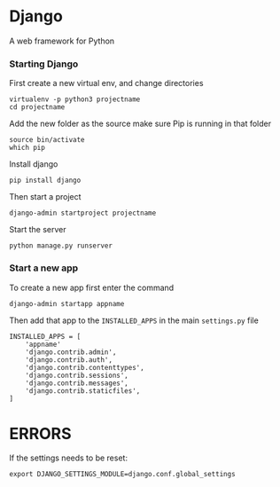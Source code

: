 # Django
A web framework for Python

### Starting Django
First create a new virtual env, and change directories

	virtualenv -p python3 projectname
	cd projectname

Add the new folder as the source make sure Pip is running in that folder

	source bin/activate
	which pip

Install django

	pip install django

Then start a project

	django-admin startproject projectname

Start the server

	python manage.py runserver

### Start a new app
To create a new app first enter the command

	django-admin startapp appname

Then add that app to the `INSTALLED_APPS` in the main `settings.py` file

	INSTALLED_APPS = [
    	'appname'
	    'django.contrib.admin',
	    'django.contrib.auth',
	    'django.contrib.contenttypes',
	    'django.contrib.sessions',
	    'django.contrib.messages',
	    'django.contrib.staticfiles',
	]




# ERRORS
If the settings needs to be reset:

	export DJANGO_SETTINGS_MODULE=django.conf.global_settings
